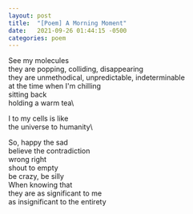 ```yaml
---
layout: post
title:  "[Poem] A Morning Moment"
date:   2021-09-26 01:44:15 -0500
categories: poem
---
```


See my molecules\
they are popping, colliding, disappearing\
they are unmethodical, unpredictable, indeterminable\
at the time when I'm chilling\
sitting back\
holding a warm tea\

I to my cells is like\
the universe to humanity\

So, happy the sad\
believe the contradiction\
wrong right\
shout to empty\
be crazy, be silly\
When knowing that\
they are as significant to me\
as insignificant to the entirety
